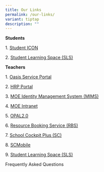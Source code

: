 ```yaml
---
title: Our Links
permalink: /our-links/
variant: tiptap
description: ""
---
```

<p><strong>Students</strong>
</p>
<p>1.&nbsp;<a href="https://workspace.google.com/dashboard" rel="noopener noreferrer nofollow" target="_blank">Student ICON</a>
</p>
<p>2.&nbsp;<a href="https://vle.learning.moe.edu.sg/login" rel="noopener noreferrer nofollow" target="_blank">Student Learning Space (SLS)</a>
</p>
<p><strong>Teachers</strong>
</p>
<p>1.&nbsp;<a href="https://for.edu.sg/oasis-service-portal" rel="noopener noreferrer nofollow" target="_blank">Oasis Service Portal</a>
</p>
<p>2.&nbsp;<a href="https://www.hrp.gov.sg/hrp/#/" rel="noopener noreferrer nofollow" target="_blank">HRP Portal</a>
</p>
<p>3.&nbsp;<a href="https://idp.mims.moe.gov.sg/nidp/saml2/sso" rel="noopener noreferrer nofollow" target="_blank">MOE Identity Management System (MIMS)</a>
</p>
<p>4.&nbsp;<a href="https://intranet.moe.gov.sg/" rel="noopener noreferrer nofollow" target="_blank">MOE Intranet</a>
</p>
<p>5.&nbsp;<a href="https://www.opal2.moe.edu.sg/app/learner" rel="noopener noreferrer nofollow" target="_blank">OPAL2.0</a>
</p>
<p>6.&nbsp;<a href="https://rbs.avero-tech.com/" rel="noopener noreferrer nofollow" target="_blank">Resource Booking Service (RBS)</a>
</p>
<p>7.&nbsp;<a href="https://schoolcockpit.moe.gov.sg/CP/scapp/security" rel="noopener noreferrer nofollow" target="_blank">School Cockpit Plus (SC)</a>
</p>
<p>8.&nbsp;<a href="https://scmobile.moe.edu.sg/login" rel="noopener noreferrer nofollow" target="_blank">SCMobile</a>
</p>
<p>9.&nbsp;<a href="https://vle.learning.moe.edu.sg/login" rel="noopener noreferrer nofollow" target="_blank">Student Learning Space (SLS)</a>
</p>
<p>Frequently Asked Questions</p>
<p></p>
<p></p>